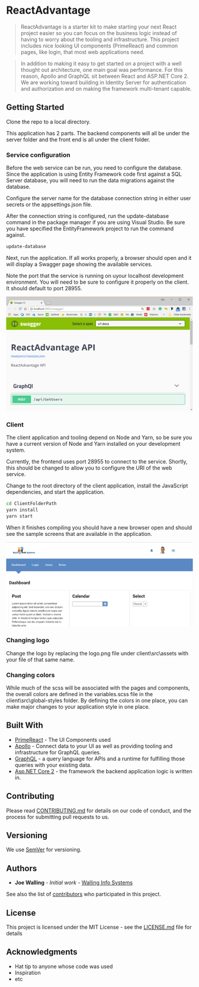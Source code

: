 # ReactAdvantage
> ReactAdvantage is a starter kit to make starting your next React project easier so you can focus on the business logic instead of having to worry about the tooling and infrastructure. This project includes nice looking UI components (PrimeReact) and common pages, like login, that most web applications need.

>In addition to making it easy to get started on a project with a well thought out architecture, one main goal was performance. For this reason, Apollo and GraphQL sit between React and ASP.NET Core 2. We are working toward building in Identity Server for authentication and authorization and on making the framework multi-tenant capable. 

## Getting Started

Clone the repo to a local directory. 

This application has 2 parts. The backend components will all be under the server folder and the front end is all under the client folder.

### Service configuration 

Before the web service can be run, you need to configure the database. Since the application is using Entity Framework code first against a SQL Server database, you will need to run the data migrations against the database.

Configure the server name for the database connection string in either user secrets or the appsettings.json file.

After the connection string is configured, run the update-database command in the package manager if you are using Visual Studio. Be sure you have specified the EntityFramework project to run the command against.

```sh
update-database
```

Next, run the application. If all works properly, a browser should open and it will display a Swagger page showing the available services.

Note the port that the service is running on uyour localhost development environment. You will need to be sure to configure it properly on the client. It should default to port 28955.

<img src="images/swaggerRunning.png" >

### Client
The client application and tooling depend on Node and Yarn, so be sure you have a current version of Node and Yarn installed on your development system.

Currently, the frontend uses port 28955 to connect to the service. Shortly, this should be changed to allow you to configure the URI of the web service.

Change to the root directory of the client application, install the JavaScript dependencies, and start the application.

```sh
cd ClientFolderPath
yarn install
yarn start
```
When it finishes compiling you should have a new browser open and should see the sample screens that are available in the application.

<img src="images/ReactAdvantageClientScreenshot.png">

### Changing logo
Change the logo by replacing the logo.png file under client\src\assets with your file of that same name.

### Changing colors
While much of the scss will be associated with the pages and components, the overall colors are defined in the variables.scss file in the client\src\global-styles folder. By defining the colors in one place, you can make major changes to your application style in one place.

## Built With

* [PrimeReact](https://www.primefaces.org/primereact/#/) - The UI Components used
* [Apollo](https://www.apollographql.com/) - Connect data to your UI as well as providing tooling and infrastructure for GraphQL queries.
* [GraphQL](https://graphql.org) - a query language for APIs and a runtime for fulfilling those queries with your existing data.
* [Asp.NET Core 2](https://docs.microsoft.com/en-us/aspnet/core/getting-started/?view=aspnetcore-2.1) - the framework the backend application logic is written in.

## Contributing

Please read [CONTRIBUTING.md](codeofconduct.md) for details on our code of conduct, and the process for submitting pull requests to us.

## Versioning

We use [SemVer](http://semver.org/) for versioning. 

## Authors

* **Joe Walling** - *Initial work* - [Walling Info Systems](https://wallingis.com)

See also the list of [contributors](https://github.com/joewalling/reactadvantage/contributors) who participated in this project.

## License

This project is licensed under the MIT License - see the [LICENSE.md](LICENSE.md) file for details

## Acknowledgments

* Hat tip to anyone whose code was used
* Inspiration
* etc